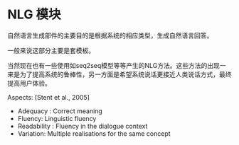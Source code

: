# NLG 模块

自然语言生成部件的主要目的是根据系统的相应类型，生成自然语言回答。

一般来说这部分主要是套模板。

当然现在也有一些使用如seq2seq模型等等产生的NLG方法。这些方法的出现一来是为了提高系统的鲁棒性，另一方面是希望系统说话更接近人类说话方式，最终提高用户体验。

Aspects: [Stent et al., 2005]

- Adequacy : Correct meaning
- Fluency: Linguistic fluency
- Readability : Fluency in the dialogue context
- Variation: Multiple realisations for the same concept
